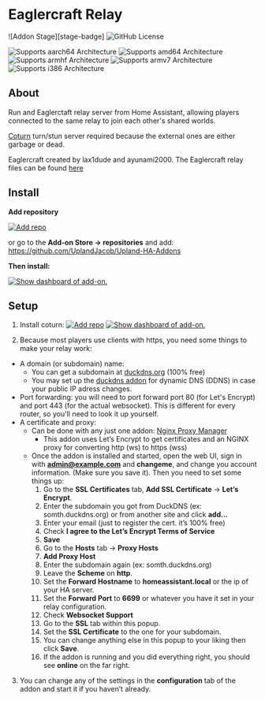 # Eaglercraft Relay

![Addon Stage][stage-badge]
![GitHub License](https://img.shields.io/github/license/Uplandjacob/Upland-ha-addons)


![Supports aarch64 Architecture](https://img.shields.io/badge/aarch64-yes-green.svg?style=flat)
![Supports amd64 Architecture](https://img.shields.io/badge/amd64-yes-green.svg?style=flat)
![Supports armhf Architecture](https://img.shields.io/badge/armhf-no-red.svg?style=flat)
![Supports armv7 Architecture](https://img.shields.io/badge/armv7-no-red.svg)
![Supports i386 Architecture](https://img.shields.io/badge/i386-no-red.svg)



## About
Run and Eaglerctaft relay server from Home Assistant, allowing players connected to the same relay to join each other's shared worlds.

[Coturn](https://github.com/coturn/coturn) turn/stun server required because the external ones are either garbage or dead.

Eaglercraft created by lax1dude and ayunami2000.
The Eaglercraft relay files can be found [here](https://git.eaglercraft.rip/eaglercraft/eaglercraft-builds/src/branch/main/Eaglercraft_SharedWorldRelay)

## Install
**Add repository**

[![Add repo](https://my.home-assistant.io/badges/supervisor_add_addon_repository.svg)](https://my.home-assistant.io/redirect/supervisor_add_addon_repository/?repository_url=https://github.com/UplandJacob/Upland-HA-Addons)

or go to the **Add-on Store -> repositories** and add: https://github.com/UplandJacob/Upland-HA-Addons

**Then install:**

[![Show dashboard of add-on.](https://my.home-assistant.io/badges/supervisor_addon.svg)](https://my.home-assistant.io/redirect/supervisor_addon/?addon=d78ad65c_eag-relay)

## Setup

1. Install coturn:
[![Add repo](https://my.home-assistant.io/badges/supervisor_add_addon_repository.svg)](https://my.home-assistant.io/redirect/supervisor_add_addon_repository/?repository_url=https://github.com/wrouesnel/addon-coturn)
[![Show dashboard of add-on.](https://my.home-assistant.io/badges/supervisor_addon.svg)](https://my.home-assistant.io/redirect/supervisor_addon/?addon=652bc0af_coturn)

2. Because most players use clients with https, you need some things to make your relay work:
  * A domain (or subdomain) name:
    * You can get a subdomain at [duckdns.org](https://duckdns.org) (100% free)
    * You may set up the [duckdns addon](https://my.home-assistant.io/redirect/supervisor_addon/?addon=core_duckdns) for dynamic DNS (DDNS) in case your public IP adress changes.
  * Port forwarding: you will need to port forward port 80 (for Let's Encrypt) and port 443 (for the actual websocket). This is different for every router, so you'll need to look it up yourself.
  * A certificate and proxy:
    * Can be done with any just one addon: [Nginx Proxy Manager](https://my.home-assistant.io/redirect/supervisor_addon/?addon=a0d7b954_nginxproxymanager)
      * This addon uses Let’s Encrypt to get certificates and an NGINX proxy for converting http (ws) to https (wss)
    * Once the addon is installed and started, open the web UI, sign in with **admin@example.com** and **changeme**, and change you account information. (Make sure you save it). Then you need to set some things up:
      1. Go to the **SSL Certificates** tab, **Add SSL Certificate** -> **Let’s Encrypt**.
      2. Enter the subdomain you got from DuckDNS (ex: somth.duckdns.org) or from another site and click **add…**
      3. Enter your email (just to register the cert. it’s 100% free)
      4. Check **I agree to the Let’s Encrypt Terms of Service**
      5. **Save**
      6. Go to the **Hosts** tab -> **Proxy Hosts**
      7. **Add Proxy Host**
      8. Enter the subdomain again (ex: somth.duckdns.org)
      9. Leave the **Scheme** on **http**.
      10. Set the **Forward Hostname** to **homeassistant.local** or the ip of your HA server.
      11. Set the **Forward Port** to **6699** or whatever you have it set in your relay configuration.
      12. Check **Websocket Support**
      13. Go to the **SSL** tab within this popup.
      14. Set the **SSL Certificate** to the one for your subdomain.
      15. You can change anything else in this popup to your liking then click **Save**.
      16. If the addon is running and you did everything right, you should see **online** on the far right.
3. You can change any of the settings in the **configuration** tab of the addon and start it if you haven’t already.



